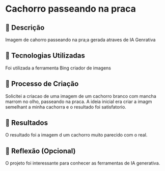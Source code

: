 

# Cachorro passeando na praca

## 📒 Descrição
Imagem de cahorro passeando na pra;a gerada atraves de IA Genrativa

## 🤖 Tecnologias Utilizadas
Foi utilizada a ferramenta Bing criador de imagens

## 🧐 Processo de Criação
Solicitei a criacao de uma imagem de um cachorro branco com mancha marrom no olho, passeando na praca. A ideia inicial era criar a imagm semelhant a minha cachorra e o resultado foi satisfatorio.

## 🚀 Resultados
O resultado foi a imagem d um cachorro muito parecido com o real.

## 💭 Reflexão (Opcional)
O projeto foi interessante para conhecer as ferramentas de IA generativa.


